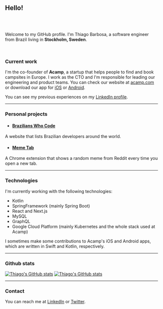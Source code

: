 
## Hello!
<br/><br/>

Welcome to my GitHub profile.
I'm Thiago Barbosa, a software engineer from Brazil living in **Stockholm, Sweden**.

<br/>

### Current work
I'm the co-founder of **Acamp**, a startup that helps people to find and book campsites in Europe.
I work as the CTO and I'm responsible for leading our engineering and product teams.
You can check our website at [acamp.com](https://www.acamp.com)
or download our app for [iOS](https://apps.apple.com/app/acamp/id1523868447)
or [Android](https://play.google.com/store/apps/details?id=com.acamp&hl=en&gl=US).

You can see my previous experiences on my [LinkedIn profile](https://www.linkedin.com/in/t-barbosa/).

___

### Personal projects
- #### <a href="https://brazilianswhocode.com" target="_blank">Brazilians Who Code</a>
A website that lists Brazilian developers around the world.

- #### [Meme Tab](https://chromewebstore.google.com/detail/meme-tab/baclnkdmfcpihjpbahndlmjmliibaena?pli=1)
A Chrome extension that shows a random meme from Reddit every time you open a new tab.

___

### Technologies
I'm currently working with the following technologies:
- Kotlin
- SpringFramework (mainly Spring Boot)
- React and Next.js
- MySQL
- GraphQL
- Google Cloud Platform (mainly Kubernetes and the whole stack used at Acamp)

I sometimes make some contributions to Acamp's iOS and Android apps, which are written in Swift and Kotlin, respectively.
___

### Github stats
[![Thiago's GitHub stats](https://github-readme-stats-ten-theta-48.vercel.app/api?username=thiagobarbosa&theme=city_lights&hide=stars)](https://github.com/anuraghazra/github-readme-stats)
[![Thiago's GitHub stats](https://github-readme-stats-ten-theta-48.vercel.app/api/top-langs/?username=thiagobarbosa&layout=compact&theme=city_lights&hide=scss)](https://github.com/anuraghazra/github-readme-stats)

___

### Contact
You can reach me at [LinkedIn](https://www.linkedin.com/in/t-barbosa/) or [Twitter](https://twitter.com/tsouza_barbosa).
